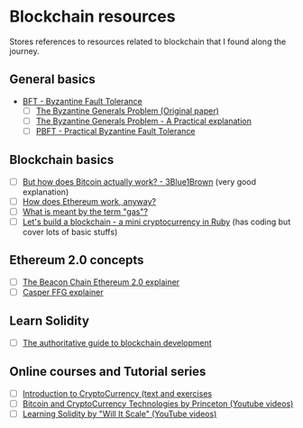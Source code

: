 # Blockchain resources

Stores references to resources related to blockchain that I found along the journey.

## General basics

- [BFT - Byzantine Fault Tolerance](https://en.wikipedia.org/wiki/Byzantine_fault)
  - [ ] [The Byzantine Generals Problem (Original paper)](https://people.eecs.berkeley.edu/~luca/cs174/byzantine.pdf)
  - [ ] [The Byzantine Generals Problem - A Practical explanation](https://marknelson.us/posts/2007/07/23/byzantine.html)
  - [ ] [PBFT - Practical Byzantine Fault Tolerance](https://blog.acolyer.org/2015/05/18/practical-byzantine-fault-tolerance/)

## Blockchain basics

- [ ] [But how does Bitcoin actually work? - 3Blue1Brown](https://www.youtube.com/watch?v=bBC-nXj3Ng4&feature=youtu.be) (very good explanation)
- [ ] [How does Ethereum work, anyway?](https://medium.com/@preethikasireddy/how-does-ethereum-work-anyway-22d1df506369)
- [ ] [What is meant by the term "gas"?](https://ethereum.stackexchange.com/questions/3/what-is-meant-by-the-term-gas)
- [ ] [Let's build a blockchain - a mini cryptocurrency in Ruby](https://www.youtube.com/watch?v=3aJI1ABdjQk&feature=youtu.be) (has coding but cover lots of basic stuffs)

## Ethereum 2.0 concepts

- [ ] [The Beacon Chain Ethereum 2.0 explainer](https://ethos.dev/beacon-chain/amp/?__twitter_impression=true)
- [ ] [Casper FFG explainer](https://www.adiasg.me/2020/03/31/casper-ffg-explainer.html)

## Learn Solidity 

- [ ] [The authoritative guide to blockchain development](https://medium.com/free-code-camp/the-authoritative-guide-to-blockchain-development-855ab65b58bc)

## Online courses and Tutorial series

- [ ] [Introduction to CryptoCurrency (text and exercises](https://haseebq.com/introduction-to-cryptocurrency/)
- [ ] [Bitcoin and CryptoCurrency Technologies by Princeton (Youtube videos)](https://www.youtube.com/channel/UCNcSSleedtfyDuhBvOQzFzQ)
- [ ] [Learning Solidity by "Will It Scale" (YouTube videos)](https://www.youtube.com/watch?v=v_hU0jPtLto&list=PL16WqdAj66SCOdL6XIFbke-XQg2GW_Avg)
